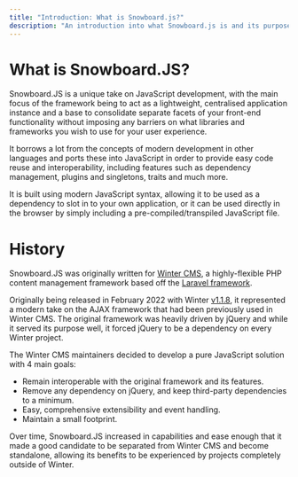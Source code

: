 ```yaml
---
title: "Introduction: What is Snowboard.js?"
description: "An introduction into what Snowboard.js is and its purpose."
---
```


# What is Snowboard.JS?

Snowboard.JS is a unique take on JavaScript development, with the main focus of the framework being to act as a lightweight, centralised application instance and a base to consolidate separate facets of your front-end functionality without imposing any barriers on what libraries and frameworks you wish to use for your user experience.

It borrows a lot from the concepts of modern development in other languages and ports these into JavaScript in order to provide easy code reuse and interoperability, including features such as dependency management, plugins and singletons, traits and much more.

It is built using modern JavaScript syntax, allowing it to be used as a dependency to slot in to your own application, or it can be used directly in the browser by simply including a pre-compiled/transpiled JavaScript file.

# History

Snowboard.JS was originally written for [Winter CMS](https://wintercms.com), a highly-flexible PHP content management framework based off the [Laravel framework](https://laravel.com).

Originally being released in February 2022 with  Winter [v1.1.8](https://github.com/wintercms/winter/releases/tag/v1.1.8), it represented a modern take on the AJAX framework that had been previously used in Winter CMS. The original framework was heavily driven by jQuery and while it served its purpose well, it forced jQuery to be a dependency on every Winter project.

The Winter CMS maintainers decided to develop a pure JavaScript solution with 4 main goals:

- Remain interoperable with the original framework and its features.
- Remove any dependency on jQuery, and keep third-party dependencies to a minimum.
- Easy, comprehensive extensibility and event handling.
- Maintain a small footprint.

Over time, Snowboard.JS increased in capabilities and ease enough that it made a good candidate to be separated from Winter CMS and become standalone, allowing its benefits to be experienced by projects completely outside of Winter.
